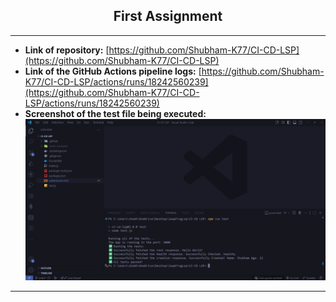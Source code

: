 ## <h2 style="text-align: center; font-weight:semibold"> First Assignment </h2>

---

- **Link of repository:** [https://github.com/Shubham-K77/CI-CD-LSP](https://github.com/Shubham-K77/CI-CD-LSP)
- **Link of the GitHub Actions pipeline logs:** [https://github.com/Shubham-K77/CI-CD-LSP/actions/runs/18242560239](https://github.com/Shubham-K77/CI-CD-LSP/actions/runs/18242560239)
- **Screenshot of the test file being executed:**  
  ![test file screenshot](./testLog.png)

---
